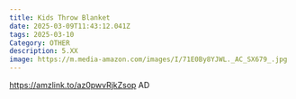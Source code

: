 ```yaml
---
title: Kids Throw Blanket
date: 2025-03-09T11:43:12.041Z
tags: 2025-03-10
Category: OTHER
description: 5.XX
image: https://m.media-amazon.com/images/I/71E0By8YJWL._AC_SX679_.jpg
---
```

https://amzlink.to/az0pwvRjkZsop   AD